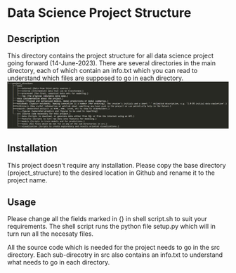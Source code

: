#  Data Science Project Structure

##  Description
This directory contains the project structure for all data science project going forward (14-June-2023). There are several directories in the main directory, each of which contain an info.txt which you can read to understand which files are supposed to go in each directory.
![File Structure](./reports/figures/file_structure.PNG)

##  Installation
This project doesn't require any installation. Please copy the base directory (project_structure) to the desired location in Github and rename it to the project name.  

##  Usage
Please change all the fields marked in {} in shell script.sh to suit your requirements. The shell script runs the python file setup.py which will in turn run all the necesaty files.

All the source code which is needed for the project needs to go in the src directory. Each sub-direcotry in src also contains an info.txt to understand what needs to go in each directory.